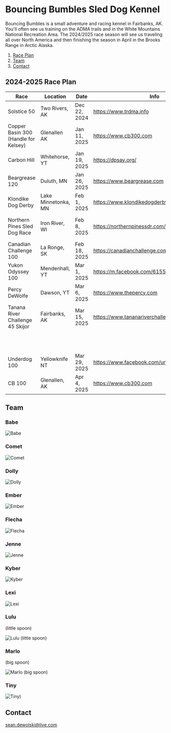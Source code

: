 # Bouncing Bumbles Sled Dog Kennel

Bouncing Bumbles is a small adventure and racing kennel in Fairbanks, AK.  You'll often see us training on the ADMA trails and in the White Mountains National Recreation Area.  The 2024/2025 race season will see us traveling all over North America and then finishing the season in April in the Brooks Range in Arctic Alaska.

1. [Race Plan](#2024-2025-Race-Plan)
2. [Team](#team)
3. [Contact](#Contact)

## 2024-2025 Race Plan

| Race                                 | Location            | Date         | Info                                          |            |                                       |                    |              |                                            |
|--------------------------------------|---------------------|--------------|-----------------------------------------------|------------|---------------------------------------|--------------------|--------------|--------------------------------------------|
| Solstice 50                          | Two Rivers, AK      | Dec 22, 2024 | https://www.trdma.info                                | Alternate: | Knik 100                              | Knik, AK           | Dec 21, 2024 | https://www.kniktrailblazers.org/knik-100-race.html                         |
| Copper Basin 300 (Handle for Kelsey) | Glenallen AK        | Jan 11, 2025 | https://www.cb300.com                                 |            |                                       |                    |              |                                            |
| Carbon Hill                          | Whitehorse, YT      | Jan 19, 2025 | https://dpsay.org/                            |            |                                       |                    |              |                                            |
| Beargrease 120                       | Duluth, MN          | Jan 26, 2025 | https://www.beargrease.com                            |            |                                       |                    |              |                                            |
| Klondike Dog Derby                   | Lake Minnetonka, MN | Feb 1, 2025  | https://www.klondikedogderby.com/                     | Alternate: | Caledonia Classic 100                 | Fort St. James, BC |              |                                            |
| Northern Pines Sled Dog Race         | Iron River, WI      | Feb 8, 2025  | https://northernpinessdr.com/                 | Alternate: | Race to the Sky 100 (Very optimistic) | Seeley Lake, MT    |              |                                            |
| Canadian Challenge 100               | La Ronge, SK        | Feb 18, 2025 | https://canadianchallenge.com/                |            |                                       |                    |              |                                            |
| Yukon Odyssey 100                    | Mendenhall, YT      | Mar 1, 2025  | https://m.facebook.com/61559555234258/        |            |                                       |                    |              |                                            |
| Percy DeWolfe                        | Dawson, YT          | Mar 6, 2025  | https://www.thepercy.com                              |            |                                       |                    |              |                                            |
| Tanana River Challenge 45 Skijor     | Fairbanks, AK       | Mar 15, 2025 | https://www.tananariverchallenge.org                  |            |                                       |                    |              |                                            |
|                                      |                     |              |                                               | Alternate: | T-DOG                                 | Fairbanks, AK      | Mar 23, 2025 | https://trailbreakerkennel.com/home/t-dog/ |
| Underdog 100                         | Yellowknife NT      | Mar 29, 2025 | https://www.facebook.com/underdogsleddograce/ | Alternate: | Valley Funale                         | Two Rivers, AK     | Mar 29, 2025 | www.trdma.info                             |
| CB 100                        | Glenallen, AK          | Apr 4, 2025  | https://www.cb300.com                              |            |                                       |                    |              |                                            |

## Team

### Babe

![Babe](./images/babe.jpg "Babe")

### Comet

![Comet](./images/comet.jpg "Comet")

### Dolly

![Dolly](./images/dolly.jpg "Comet")

### Ember

![Ember](./images/ember.jpg "Ember")

### Flecha

![Flecha](./images/flecha.jpg "Flecha")

### Jenne

![Jenne](./images/jenne.jpg "Jenne")

### Kyber

![Kyber](./images/Kyber.jpg "Kyber")

### Lexi

![Lexi](./images/lexi.jpg "Lexi")

### Lulu

(little spoon)

![Lulu (little spoon)](./images/marlolulu.jpg "Lulu (little spoon)")

### Marlo

(big spoon)

![Marlo (big spoon)](./images/marlolulu.jpg "Marlo (big spoon)")

### Tiny 

![Tiny)](./images/tiny.jpg "Tiny")

## Contact

sean.dewolski@live.com
